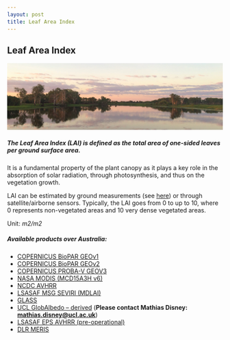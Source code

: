 ```yaml
---
layout: post
title: Leaf Area Index
---
```


## Leaf Area Index

![Leaf Area Index](/assets/img/australia/big/default.jpg)

##### The Leaf Area Index (LAI) is defined as the total area of one-sided leaves per ground surface area.

It is a fundamental property of the plant canopy as it plays a key role in the absorption of solar radiation, through photosynthesis, and thus on the vegetation growth.

LAI can be estimated by ground measurements (see [here](http://livingearth-online.stackstaging.com/wp/data/ground-measurements/technics/lai-ground-measurements/)) or through satellite/airborne sensors. Typically, the LAI goes from 0 to up to 10, where 0 represents non-vegetated areas and 10 very dense vegetated areas.

Unit: _m2/m2_

##### Available products over Australia:

*   [COPERNICUS BioPAR GEOv1](http://livingearth-online.stackstaging.com/wp/data/remote-sensing-algorithms/leaf-area-index-remote-sensing-algorithms/copernicus-biopar-geov1/)
*   [COPERNICUS BioPAR GEOv2](http://livingearth-online.stackstaging.com/wp/data/remote-sensing-algorithms/leaf-area-index-remote-sensing-algorithms/copernicus-biopar-geov2/)
*   [COPERNICUS PROBA-V GEOV3](http://livingearth-online.stackstaging.com/wp/data/remote-sensing-algorithms/leaf-area-index-remote-sensing-algorithms/copernicus-biopar-geov3/)
*   [NASA MODIS (MCD15A3H v6)](http://livingearth-online.stackstaging.com/wp/data/remote-sensing-algorithms/leaf-area-index-remote-sensing-algorithms/nasa-modis-mcd15a3h-v6/)
*   [NCDC AVHRR](http://livingearth-online.stackstaging.com/wp/data/remote-sensing-algorithms/leaf-area-index-remote-sensing-algorithms/ncdc-avhrr/)
*   [LSASAF MSG SEVIRI (MDLAI)](http://livingearth-online.stackstaging.com/wp/data/remote-sensing-algorithms/leaf-area-index-remote-sensing-algorithms/lsasaf-msg-seviri-mdlai/)
*   [GLASS](http://livingearth-online.stackstaging.com/wp/data/remote-sensing-algorithms/leaf-area-index-remote-sensing-algorithms/glass/)
*   [UCL GlobAlbedo – derived](http://livingearth-online.stackstaging.com/wp/data/remote-sensing-algorithms/leaf-area-index-remote-sensing-algorithms/ucl-globalbedo-derived/) (**Please contact Mathias Disney: mathias.disney@ucl.ac.uk**)
*   [LSASAF EPS AVHRR (pre-operational)](https://landsaf.ipma.pt/en/products/vegetation/etlai/)
*   [DLR MERIS](https://geoservice.dlr.de/data-assets/ak90g1wty909)